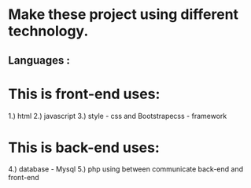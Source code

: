 # Make these project using different technology.
## Languages : 
# This is front-end uses:
1.) html
2.) javascript
3.) style - css and Bootstrapecss - framework
# This is back-end uses:
4.) database - Mysql
5.) php using between communicate back-end and front-end


